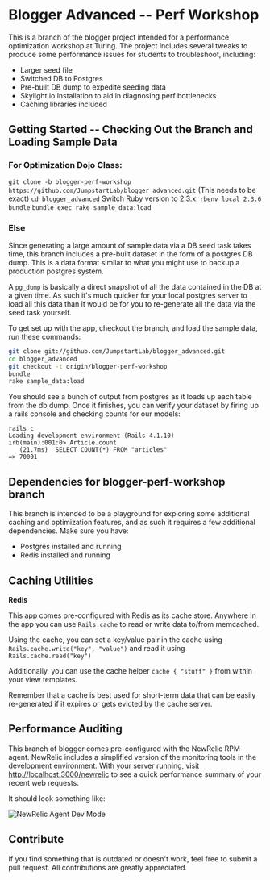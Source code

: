 # Blogger Advanced -- Perf Workshop

This is a branch of the blogger project intended for a performance
optimization workshop at Turing. The project includes several tweaks to
produce some performance issues for students to troubleshoot, including:

* Larger seed file
* Switched DB to Postgres
* Pre-built DB dump to expedite seeding data
* Skylight.io installation to aid in diagnosing perf bottlenecks
* Caching libraries included

## Getting Started -- Checking Out the Branch and Loading Sample Data

### For Optimization Dojo Class:
`git clone -b blogger-perf-workshop https://github.com/JumpstartLab/blogger_advanced.git` (This needs to be exact)
`cd blogger_advanced`
Switch Ruby version to 2.3.x: `rbenv local 2.3.6`
`bundle`
`bundle exec rake sample_data:load`

### Else
Since generating a large amount of sample data via a DB seed task takes
time, this branch includes a pre-built dataset in the form of a postgres
DB dump. This is a data format similar to what you might use to backup a
production postgres system.

A `pg_dump` is basically a direct snapshot of all the data contained in
the DB at a given time. As such it's much quicker for your local
postgres server to load all this data than it would be for you to
re-generate all the data via the seed task yourself.

To get set up with the app, checkout the branch, and load the sample
data, run these commands:

```bash
git clone git://github.com/JumpstartLab/blogger_advanced.git
cd blogger_advanced
git checkout -t origin/blogger-perf-workshop
bundle
rake sample_data:load
```

You should see a bunch of output from postgres as it loads up each table
from the db dump. Once it finishes, you can verify your dataset by
firing up a rails console and checking counts for our models:

```
rails c
Loading development environment (Rails 4.1.10)
irb(main):001:0> Article.count
   (21.7ms)  SELECT COUNT(*) FROM "articles"
=> 70001
```

## Dependencies for blogger-perf-workshop branch

This branch is intended to be a playground for exploring some additional
caching and optimization features, and as such it requires a few
additional dependencies. Make sure you have:

* Postgres installed and running
* Redis installed and running

## Caching Utilities

__Redis__

This app comes pre-configured with Redis as its cache store.
Anywhere in the app you can use `Rails.cache` to read
or write data to/from memcached.

Using the cache, you can set a key/value pair in the cache
using `Rails.cache.write("key", "value")` and read it using
`Rails.cache.read("key")`

Additionally, you can use the cache helper `cache { "stuff" }` from
within your view templates.

Remember that a cache is best used for short-term data that can be
easily re-generated if it expires or gets evicted by the cache server.

## Performance Auditing

This branch of blogger comes pre-configured with the NewRelic RPM agent.
NewRelic includes a simplified version of the monitoring tools in the
development environment. With your server running, visit
[http://localhost:3000/newrelic](http://localhost:3000/newrelic) to see
a quick performance summary of your recent web requests.

It should look something like:

![NewRelic Agent Dev Mode](https://www.evernote.com/shard/s294/sh/ea3c3662-a7e3-4044-b647-b3b92cfbdd0b/8b9f18be24aedd7a67d670f8cb7619a0/res/6ccedb01-70ff-4e8a-a0e3-a38795b72b4d/skitch.png?resizeSmall&width=832)

## Contribute

If you find something that is outdated or doesn't work, feel free to submit a pull request. All contributions are greatly appreciated.
